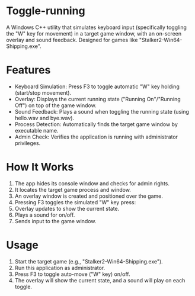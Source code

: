 # Toggle-running
A Windows C++ utility that simulates keyboard input (specifically toggling the "W" key for movement) in a target game window, with an on-screen overlay and sound feedback. Designed for games like "Stalker2-Win64-Shipping.exe".

# Features
* Keyboard Simulation: Press F3 to toggle automatic "W" key holding (start/stop movement).
* Overlay: Displays the current running state ("Running On"/"Running Off") on top of the game window.
* Sound Feedback: Plays a sound when toggling the running state (using hello.wav and bye.wav).
* Process Detection: Automatically finds the target game window by executable name.
* Admin Check: Verifies the application is running with administrator privileges.

# How It Works
1. The app hides its console window and checks for admin rights.
2. It locates the target game process and window.
3. An overlay window is created and positioned over the game.
4. Pressing F3 toggles the simulated "W" key press:
5. Overlay updates to show the current state.
6. Plays a sound for on/off.
7. Sends input to the game window.

# Usage
1. Start the target game (e.g., "Stalker2-Win64-Shipping.exe").
2. Run this application as administrator.
3. Press F3 to toggle auto-move ("W" key) on/off.
4. The overlay will show the current state, and a sound will play on each toggle.
